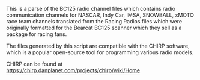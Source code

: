 This is a parse of the BC125 radio channel files which contains radio communication channels for NASCAR, Indy Car, IMSA, SNOWBALL, xMOTO race team channels translated from the Racing Radios files which were originally formatted for the Bearcat BC125 scanner which they sell as a package for racing fans.

The files generated by this script are compatible with the CHIRP software, which is a popular open-source tool for programming various radio models.

CHIRP can be found at https://chirp.danplanet.com/projects/chirp/wiki/Home